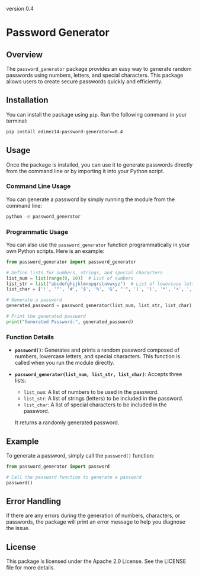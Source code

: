 version 0.4
# Password Generator

## Overview

The `password_generator` package provides an easy way to generate random passwords using numbers, letters, and special characters. This package allows users to create secure passwords quickly and efficiently.

## Installation

You can install the package using `pip`. Run the following command in your terminal:

```bash
pip install edimez14-password-generator==0.4
```

## Usage

Once the package is installed, you can use it to generate passwords directly from the command line or by importing it into your Python script.

### Command Line Usage

You can generate a password by simply running the module from the command line:

```bash
python -m password_generator
```

### Programmatic Usage

You can also use the `password_generator` function programmatically in your own Python scripts. Here is an example:

```python
from password_generator import password_generator

# Define lists for numbers, strings, and special characters
list_num = list(range(0, 10))  # List of numbers
list_str = list("abcdefghijklmnopqrstuvwxyz")  # List of lowercase letters
list_char = ['!', '"', '#', '$', '%', '&', "'", '(', ')', '*', '+', ',', '-', '.', '/', ':', ';', '<', '=', '>', '?', '@', '[', ']', '^', '_', '`', '{', '|', '}', '~']

# Generate a password
generated_password = password_generator(list_num, list_str, list_char)

# Print the generated password
print("Generated Password:", generated_password)
```

### Function Details

- **`password()`**: Generates and prints a random password composed of numbers, lowercase letters, and special characters. This function is called when you run the module directly.

- **`password_generator(list_num, list_str, list_char)`**: Accepts three lists:
  - `list_num`: A list of numbers to be used in the password.
  - `list_str`: A list of strings (letters) to be included in the password.
  - `list_char`: A list of special characters to be included in the password.
  
  It returns a randomly generated password.

## Example

To generate a password, simply call the `password()` function:

```python
from password_generator import password

# Call the password function to generate a password
password()
```

## Error Handling

If there are any errors during the generation of numbers, characters, or passwords, the package will print an error message to help you diagnose the issue.

## License

This package is licensed under the Apache 2.0 License. See the LICENSE file for more details.